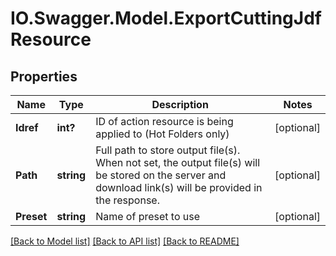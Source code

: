 # IO.Swagger.Model.ExportCuttingJdfResource
## Properties

Name | Type | Description | Notes
------------ | ------------- | ------------- | -------------
**Idref** | **int?** | ID of action resource is being applied to (Hot Folders only) | [optional] 
**Path** | **string** | Full path to store output file(s).  When not set, the output file(s) will be stored on the server and download link(s) will be provided in the response. | [optional] 
**Preset** | **string** | Name of preset to use | [optional] 

[[Back to Model list]](../README.md#documentation-for-models) [[Back to API list]](../README.md#documentation-for-api-endpoints) [[Back to README]](../README.md)

